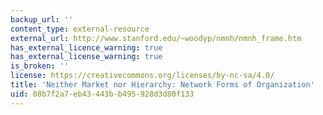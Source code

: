 ```yaml
---
backup_url: ''
content_type: external-resource
external_url: http://www.stanford.edu/~woodyp/nmnh/nmnh_frame.htm
has_external_licence_warning: true
has_external_license_warning: true
is_broken: ''
license: https://creativecommons.org/licenses/by-nc-sa/4.0/
title: 'Neither Market nor Hierarchy: Network Forms of Organization'
uid: 08b7f2a7-eb43-443b-b495-928d3d80f133
---
```


